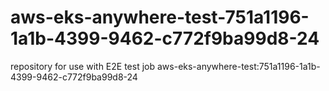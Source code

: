 # aws-eks-anywhere-test-751a1196-1a1b-4399-9462-c772f9ba99d8-24
repository for use with E2E test job aws-eks-anywhere-test:751a1196-1a1b-4399-9462-c772f9ba99d8-24
